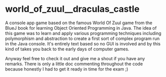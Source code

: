 # world_of_zuul__draculas_castle

A console app game based on the famous World Of Zuul game from the BlueJ book for learning Object Oriented Programming in Java.
The idea of this game was to learn and apply various programming techniques including polymorphism and abstraction to create a first
sort of complex program run in the Java console. It's entirely text based so no GUI is involved and by this kind of takes you back
to the early days of computer games.

Anyway feel free to check it out and give me a shout if you have any remarks.
There is only a little doc commenting throughout the code because honestly I had to get it ready in time for the exam ;)
